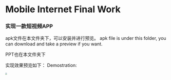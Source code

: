 # Mobile Internet Final Work

### 实现一款短视频APP

apk文件在本文件夹下，可以安装并进行预览。
apk file is under this folder, you can download and take a preview if you want.

PPT也在本文件夹下

实现效果预览如下：
Demostration:

<img src="https://github.com/LIZHUO99/ShortVideoAPP/blob/master/demo/demo.gif" style="zoom:33%;" />
